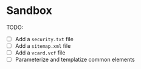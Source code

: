 # Sandbox

TODO:

- [ ] Add a `security.txt` file
- [ ] Add a `sitemap.xml` file
- [ ] Add a `vcard.vcf` file
- [ ] Parameterize and templatize common elements
